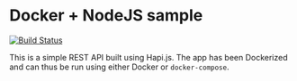 # Docker + NodeJS sample

[![Build Status](https://travis-ci.org/cilindrox/docker-node-sample.svg?branch=master)](https://travis-ci.org/cilindrox/docker-node-sample)

This is a simple REST API built using Hapi.js. The app has been Dockerized and can thus be run using either Docker or `docker-compose`.
